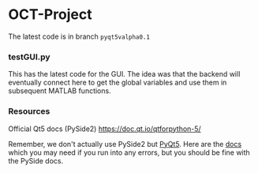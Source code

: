 # OCT-Project
The latest code is in branch ```pyqt5valpha0.1```
### testGUI.py 
This has the latest code for the GUI. The idea was that the backend will eventually connect here to get the global variables and use them in subsequent MATLAB functions. 

### Resources 
Official Qt5 docs (PySide2)
https://doc.qt.io/qtforpython-5/

Remember, we don't actually use PySide2 but [PyQt5](https://www.riverbankcomputing.com/software/pyqt/). Here are the [docs](riverbankcomputing.com/static/Docs/PyQt5/) which you may need if you run into any errors, but you should be fine with the PySide docs.